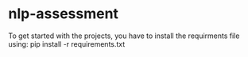 # nlp-assessment
To get started with the projects, you have to install the requirments file using: pip install -r requirements.txt
